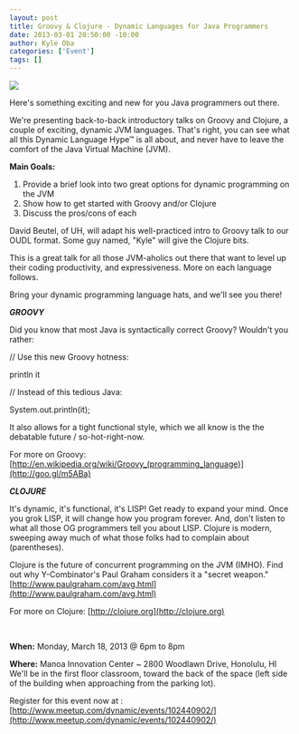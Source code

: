 ```yaml
--- 
layout: post
title: Groovy & Clojure - Dynamic Languages for Java Programmers
date: 2013-03-01 20:50:00 -10:00
author: Kyle Oba
categories: ['Event']
tags: []
---
```


<img src="http://photos4.meetupstatic.com/photos/event/c/5/f/0/global_119870672.jpeg"></img>

Here's something exciting and new for you Java programmers out there.

We're presenting back-to-back introductory talks on Groovy and Clojure, a couple of exciting, dynamic JVM languages.  That's right, you can see what all this Dynamic Language Hype™ is all about, and never have to leave the comfort of the Java Virtual Machine (JVM).

__Main Goals:__

1. Provide a brief look into two great options for dynamic programming on the JVM
2. Show how to get started with Groovy and/or Clojure
3. Discuss the pros/cons of each

David Beutel, of UH, will adapt his well-practiced intro to Groovy talk to our OUDL format.  Some guy named, "Kyle" will give the Clojure bits.

This is a great talk for all those JVM-aholics out there that want to level up their coding productivity, and expressiveness.  More on each language follows.

Bring your dynamic programming language hats, and we'll see you there!


*__GROOVY__*

Did you know that most Java is syntactically correct Groovy?  Wouldn't you rather:

// Use this new Groovy hotness:

println it

// Instead of this tedious Java:

System.out.println(it);

It also allows for a tight functional style, which we all know is the the debatable future / so-hot-right-now.

For more on Groovy: [http://en.wikipedia.org/wiki/Groovy_(programming_language)](http://goo.gl/m5ABa)

*__CLOJURE__*

It's dynamic, it's functional, it's LISP!  Get ready to expand your mind.  Once you grok LISP, it will change how you program forever.  And, don't listen to what all those OG programmers tell you about LISP.  Clojure is modern, sweeping away much of what those folks had to complain about (parentheses).

Clojure is the future of concurrent programming on the JVM (IMHO).  Find out why Y-Combinator's Paul Graham considers it a "secret weapon." [http://www.paulgraham.com/avg.html](http://www.paulgraham.com/avg.html)

For more on Clojure: [http://clojure.org](http://clojure.org)

<br/>

__When:__ Monday, March 18, 2013 @ 6pm to 8pm

__Where:__ Manoa Innovation Center ~ 2800 Woodlawn Drive, Honolulu, HI 
We'll be in the first floor classroom, toward the back of the space (left side of the building when approaching from the parking lot).


Register for this event now at :
[http://www.meetup.com/dynamic/events/102440902/](http://www.meetup.com/dynamic/events/102440902/)